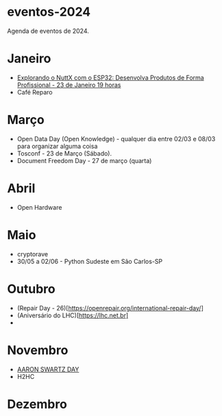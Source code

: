 # eventos-2024
Agenda de eventos de 2024.

# Janeiro
- [Explorando o NuttX com o ESP32: Desenvolva Produtos de Forma Profissional - 23 de Janeiro 19 horas](https://eventos.lhc.net.br/event/explorando-o-nuttx-com-o-esp32-desenvolva-produtos-de-forma-profissional)
- Café Reparo
 
# Março
- Open Data Day (Open Knowledge) - qualquer dia entre 02/03 e 08/03 para organizar alguma coisa
- Tosconf - 23 de Março (Sábado).
- Document Freedom Day - 27 de março (quarta)

# Abril
 - Open Hardware
   
# Maio
- cryptorave
- 30/05 a 02/06 - Python Sudeste em São Carlos-SP

# Outubro
 - (Repair Day - 26)[https://openrepair.org/international-repair-day/]
- (Aniversário do LHC)[https://lhc.net.br]
- 

# Novembro
- [AARON SWARTZ DAY](https://www.aaronswartzday.org/)
- H2HC

# Dezembro
